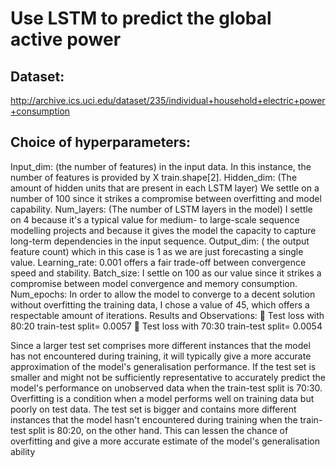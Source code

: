 # Use LSTM to predict the global active power
## Dataset: 
http://archive.ics.uci.edu/dataset/235/individual+household+electric+power+consumption
## Choice of hyperparameters:
Input_dim: (the number of features) in the input data. In this instance, 
the number of features is provided by X train.shape[2].
Hidden_dim: (The amount of hidden units that are present in each 
LSTM layer) We settle on a number of 100 since it strikes a compromise 
between overfitting and model capability. 
Num_layers: (The number of LSTM layers in the model) I settle on 4 
because it's a typical value for medium- to large-scale sequence 
modelling projects and because it gives the model the capacity to 
capture long-term dependencies in the input sequence.
Output_dim: ( the output feature count) which in this case is 1 as we 
are just forecasting a single value.
Learning_rate: 0.001 offers a fair trade-off between convergence speed 
and stability.
Batch_size: I settle on 100 as our value since it strikes a compromise 
between model convergence and memory consumption. 
Num_epochs: In order to allow the model to converge to a decent 
solution without overfitting the training data, I chose a value of 45, 
which offers a respectable amount of iterations. 
Results and Observations:
 Test loss with 80:20 train-test split= 0.0057
 Test loss with 70:30 train-test split= 0.0054

Since a larger test set comprises more different instances that the 
model has not encountered during training, it will typically give a more 
accurate approximation of the model's generalisation performance.
If the test set is smaller and might not be sufficiently representative to 
accurately predict the model's performance on unobserved data when 
the train-test split is 70:30. Overfitting is a condition when a model 
performs well on training data but poorly on test data.
The test set is bigger and contains more different instances that the 
model hasn't encountered during training when the train-test split is 
80:20, on the other hand. This can lessen the chance of overfitting and 
give a more accurate estimate of the model's generalisation ability
